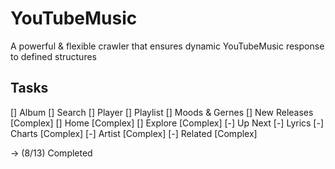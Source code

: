 # YouTubeMusic
A powerful &amp; flexible crawler that ensures dynamic YouTubeMusic response to defined structures

## Tasks
[] Album
[] Search
[] Player
[] Playlist
[] Moods & Gernes
[] New Releases   [Complex]
[] Home           [Complex]
[] Explore        [Complex]
[-] Up Next
[-] Lyrics
[-] Charts         [Complex]
[-] Artist         [Complex]
[-] Related        [Complex]

-> (8/13) Completed
